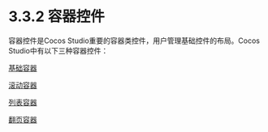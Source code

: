 # 3.3.2 容器控件


容器控件是Cocos Studio重要的容器类控件，用户管理基础控件的布局。Cocos Studio中有以下三种容器控件：


[基础容器](../panel/zh.md)

[滚动容器](../scrolledview/zh.md)

[列表容器](../listview/zh.md)

[翻页容器](../pageview/zh.md)
